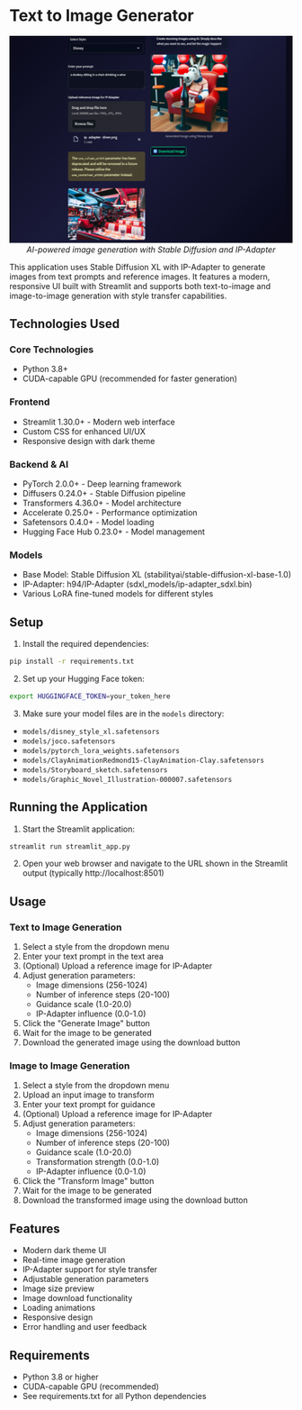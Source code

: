 # Text to Image Generator

<div align="center">
  <img src="thumbnail.png" alt="Text to Image Generator Demo" width="600"/>
  <br>
  <em>AI-powered image generation with Stable Diffusion and IP-Adapter</em>
</div>


This application uses Stable Diffusion XL with IP-Adapter to generate images from text prompts and reference images. It features a modern, responsive UI built with Streamlit and supports both text-to-image and image-to-image generation with style transfer capabilities.

## Technologies Used

### Core Technologies
- Python 3.8+
- CUDA-capable GPU (recommended for faster generation)

### Frontend
- Streamlit 1.30.0+ - Modern web interface
- Custom CSS for enhanced UI/UX
- Responsive design with dark theme

### Backend & AI
- PyTorch 2.0.0+ - Deep learning framework
- Diffusers 0.24.0+ - Stable Diffusion pipeline
- Transformers 4.36.0+ - Model architecture
- Accelerate 0.25.0+ - Performance optimization
- Safetensors 0.4.0+ - Model loading
- Hugging Face Hub 0.23.0+ - Model management

### Models
- Base Model: Stable Diffusion XL (stabilityai/stable-diffusion-xl-base-1.0)
- IP-Adapter: h94/IP-Adapter (sdxl_models/ip-adapter_sdxl.bin)
- Various LoRA fine-tuned models for different styles

## Setup

1. Install the required dependencies:
```bash
pip install -r requirements.txt
```

2. Set up your Hugging Face token:
```bash
export HUGGINGFACE_TOKEN=your_token_here
```

3. Make sure your model files are in the `models` directory:
- `models/disney_style_xl.safetensors`
- `models/joco.safetensors`
- `models/pytorch_lora_weights.safetensors`
- `models/ClayAnimationRedmond15-ClayAnimation-Clay.safetensors`
- `models/Storyboard_sketch.safetensors`
- `models/Graphic_Novel_Illustration-000007.safetensors`

## Running the Application

1. Start the Streamlit application:
```bash
streamlit run streamlit_app.py
```

2. Open your web browser and navigate to the URL shown in the Streamlit output (typically http://localhost:8501)

## Usage

### Text to Image Generation
1. Select a style from the dropdown menu
2. Enter your text prompt in the text area
3. (Optional) Upload a reference image for IP-Adapter
4. Adjust generation parameters:
   - Image dimensions (256-1024)
   - Number of inference steps (20-100)
   - Guidance scale (1.0-20.0)
   - IP-Adapter influence (0.0-1.0)
5. Click the "Generate Image" button
6. Wait for the image to be generated
7. Download the generated image using the download button

### Image to Image Generation
1. Select a style from the dropdown menu
2. Upload an input image to transform
3. Enter your text prompt for guidance
4. (Optional) Upload a reference image for IP-Adapter
5. Adjust generation parameters:
   - Image dimensions (256-1024)
   - Number of inference steps (20-100)
   - Guidance scale (1.0-20.0)
   - Transformation strength (0.0-1.0)
   - IP-Adapter influence (0.0-1.0)
6. Click the "Transform Image" button
7. Wait for the image to be generated
8. Download the transformed image using the download button

## Features

- Modern dark theme UI
- Real-time image generation
- IP-Adapter support for style transfer
- Adjustable generation parameters
- Image size preview
- Image download functionality
- Loading animations
- Responsive design
- Error handling and user feedback

## Requirements

- Python 3.8 or higher
- CUDA-capable GPU (recommended)
- See requirements.txt for all Python dependencies 